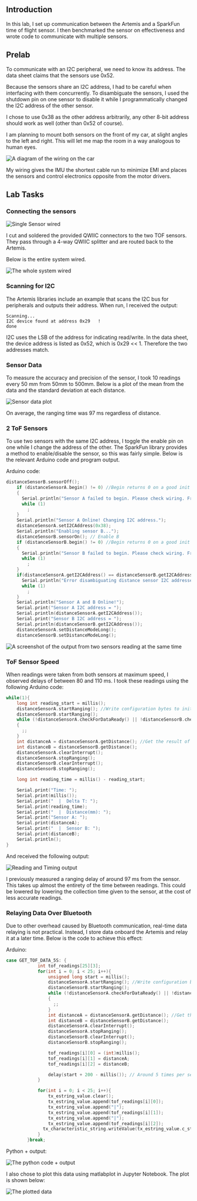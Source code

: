## Introduction

In this lab, I set up communication between the Artemis and a SparkFun time of flight sensor. I then benchmarked the sensor on effectiveness and wrote code to communicate with multiple sensors.

## Prelab

To communicate with an I2C peripheral, we need to know its address. The data sheet claims that the sensors use 0x52.

Because the sensors share an I2C address, I had to be careful when interfacing with them concurrently. To disambiguate the sensors, I used the shutdown pin on one sensor to disable it while I programmatically changed the I2C address of the other sensor.

I chose to use 0x38 as the other address arbitrarily, any other 8-bit address should work as well (other than 0x52 of course).

I am planning to mount both sensors on the front of my car, at slight angles to the left and right. This will let me map the room in a way analogous to human eyes.

![A diagram of the wiring on the car](./assets/wiring_diagram.png)

My wiring gives the IMU the shortest cable run to minimize EMI and places the sensors and control electronics opposite from the motor drivers.

## Lab Tasks

### Connecting the sensors

![Single Sensor wired](./assets/single_sensor_wired.png)

I cut and soldered the provided QWIIC connectors to the two TOF sensors. They pass through a 4-way QWIIC splitter and are routed back to the Artemis.

Below is the entire system wired.

![The whole system wired](./assets/full_system.png)

### Scanning for I2C

The Artemis libraries include an example that scans the I2C bus for peripherals and outputs their address. When run, I received the output:

```
Scanning...
I2C device found at address 0x29   !
done
```

I2C uses the LSB of the address for indicating read/write. In the data sheet, the device address is listed as 0x52, which is 0x29 << 1. Therefore the two addresses match.

### Sensor Data

To measure the accuracy and precision of the sensor, I took 10 readings every 50 mm from 50mm to 500mm. Below is a plot of the mean from the data and the standard deviation at each distance.

![Sensor data plot](./assets/error.png)

On average, the ranging time was 97 ms regardless of distance.

### 2 ToF Sensors

To use two sensors with the same I2C address, I toggle the enable pin on one while I change the address of the other. The SparkFun library provides a method to enable/disable the sensor, so this was fairly simple. Below is the relevant Arduino code and program output.

Arduino code:

```cpp
distanceSensorB.sensorOff();
    if (distanceSensorA.begin() != 0) //Begin returns 0 on a good init
    {
      Serial.println("Sensor A failed to begin. Please check wiring. Freezing...");
      while (1)
        ;
    }
    Serial.println("Sensor A Online! Changing I2C address.");
    distanceSensorA.setI2CAddress(0x38);
    Serial.println("Enabling sensor B...");
    distanceSensorB.sensorOn(); // Enable B
    if (distanceSensorB.begin() != 0) //Begin returns 0 on a good init
    {
      Serial.println("Sensor B failed to begin. Please check wiring. Freezing...");
      while (1)
        ;
    }
    if(distanceSensorA.getI2CAddress() == distanceSensorB.getI2CAddress()){
      Serial.println("Error disambiguating distance sensor I2C addresses. Freezing...");
      while (1)
        ;
    }
    Serial.println("Sensor A and B Online!");
    Serial.print("Sensor A I2C address = ");
    Serial.println(distanceSensorA.getI2CAddress());
    Serial.print("Sensor B I2C address = ");
    Serial.println(distanceSensorB.getI2CAddress());
    distanceSensorA.setDistanceModeLong();
    distanceSensorB.setDistanceModeLong();
```

![A screenshot of the output from two sensors reading at the same time](./assets/two_sensor.png)

### ToF Sensor Speed

When readings were taken from both sensors at maximum speed, I observed delays of between 80 and 110 ms. I took these readings using the following Arduino code:

```cpp
while(1){
    long int reading_start = millis();
    distanceSensorA.startRanging(); //Write configuration bytes to initiate measurement
    distanceSensorB.startRanging();
    while (!distanceSensorA.checkForDataReady() || !distanceSensorB.checkForDataReady())
    {
      ;;
    }
    int distanceA = distanceSensorA.getDistance(); //Get the result of the measurement from the sensor
    int distanceB = distanceSensorB.getDistance();
    distanceSensorA.clearInterrupt();
    distanceSensorA.stopRanging();
    distanceSensorB.clearInterrupt();
    distanceSensorB.stopRanging();

    long int reading_time = millis() - reading_start;

    Serial.print("Time: ");
    Serial.print(millis());
    Serial.print("  |  Delta T: ");
    Serial.print(reading_time);
    Serial.print("  |  Distance(mm): ");
    Serial.print("Sensor A: ");
    Serial.print(distanceA);
    Serial.print("  |  Sensor B: ");
    Serial.print(distanceB);
    Serial.println();
}
```
And received the following output:

![Reading and Timing output](./assets/reading_speed.png)

I previously measured a ranging delay of around 97 ms from the sensor. This takes up almost the entirety of the time between readings. This could be lowered by lowering the collection time given to the sensor, at the cost of less accurate readings.

### Relaying Data Over Bluetooth

Due to other overhead caused by Bluetooth communication, real-time data relaying is not practical. Instead, I store data onboard the Artemis and relay it at a later time. Below is the code to achieve this effect:

Arduino:
```cpp
case GET_TOF_DATA_5S: {
            int tof_readings[25][3];
            for(int i = 0; i < 25; i++){
                unsigned long start = millis();
                distanceSensorA.startRanging(); //Write configuration bytes to initiate measurement
                distanceSensorB.startRanging();
                while (!distanceSensorA.checkForDataReady() || !distanceSensorB.checkForDataReady())
                {
                  ;;
                }
                int distanceA = distanceSensorA.getDistance(); //Get the result of the measurement from the sensor
                int distanceB = distanceSensorB.getDistance();
                distanceSensorA.clearInterrupt();
                distanceSensorA.stopRanging();
                distanceSensorB.clearInterrupt();
                distanceSensorB.stopRanging();

                tof_readings[i][0] = (int)millis();
                tof_readings[i][1] = distanceA;
                tof_readings[i][2] = distanceB;

                delay(start + 200 - millis()); // Around 5 times per sec                    
            }

            for(int i = 0; i < 25; i++){
                tx_estring_value.clear();
                tx_estring_value.append(tof_readings[i][0]);
                tx_estring_value.append("|");
                tx_estring_value.append(tof_readings[i][1]);
                tx_estring_value.append("|");
                tx_estring_value.append(tof_readings[i][2]);
              tx_characteristic_string.writeValue(tx_estring_value.c_str());
            }
        }break;
```

Python + output:

![The python code + output](./assets/python_output.png)

I also chose to plot this data using matlabplot in Jupyter Notebook. The plot is shown below:

![The plotted data](./assets/test.png)